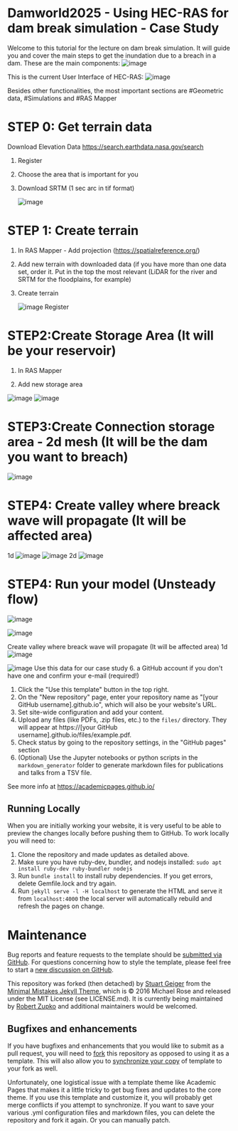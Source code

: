 # Damworld2025 - Using HEC-RAS for dam break simulation - Case Study

Welcome to this tutorial for the lecture on dam break simulation. 
It will guide you and cover the main steps to get the inundation due to a breach in a dam.
These are the main components:
![image](https://github.com/user-attachments/assets/470b280e-6676-489a-80e2-f6a7078227a4)

This is the current User Interface of HEC-RAS:
![image](https://github.com/user-attachments/assets/393f1d6a-71f0-46d7-aea4-75b10936c332)

Besides other functionalities, the most important sections are #Geometric data, #Simulations and #RAS Mapper

# STEP 0: Get terrain data

Download Elevation Data https://search.earthdata.nasa.gov/search

1. Register
2. Choose the area that is important for you
3. Download SRTM (1 sec arc in tif format)
  
   ![image](https://github.com/user-attachments/assets/9e5ddcee-ceae-4aff-b4bf-0868e8351ec0)

# STEP 1: Create terrain

1. In RAS Mapper - Add projection (https://spatialreference.org/)
2. Add new terrain with downloaded data (if you have more than one data set, order it. Put in the top the most relevant (LiDAR for the river and SRTM for the floodplains, for example) 
3. Create terrain
   
   ![image](https://github.com/user-attachments/assets/6e825357-2ded-46f2-885c-8c815e2af5c5)
Register

# STEP2:Create Storage Area (It will be your reservoir)

1. In RAS Mapper

2. Add new storage area

![image](https://github.com/user-attachments/assets/8ebd8ff7-8314-49b0-a84f-03ae3bd38780)
![image](https://github.com/user-attachments/assets/4eb3a4a1-1d37-4947-ab12-4c54ed3bdb58)


# STEP3:Create Connection storage area - 2d mesh (It will be the dam you want to breach)


![image](https://github.com/user-attachments/assets/1e67c8ef-2e0c-4df0-a355-baf680146113)

# STEP4: Create valley where breack wave will propagate (It will be affected area)
1d
![image](https://github.com/user-attachments/assets/f3722c68-7a9c-4b33-b480-58f61433c7bd)
![image](https://github.com/user-attachments/assets/799c0b21-5bb2-4d67-8775-a400ef2db6ad)
2d
![image](https://github.com/user-attachments/assets/3a210463-8c2f-4817-abc6-37e7c6c78803)

# STEP4: Run your model (Unsteady flow)

![image](https://github.com/user-attachments/assets/e1f8e35a-e9f2-4300-b847-5739405be56f)



![image](https://github.com/user-attachments/assets/6ee87f42-bf45-49fa-b8ec-52434e17298e)

Create valley where breack wave will propagate (It will be affected area)
1d
![image](https://github.com/user-attachments/assets/4a8384bd-8a44-4094-9fdc-8f0af32edb16)

![image](https://github.com/user-attachments/assets/803a33fe-9d1f-4c1a-b97f-5b70872582b8)
Use this data for our case study
6. a GitHub account if you don't have one and confirm your e-mail (required!)
1. Click the "Use this template" button in the top right.
1. On the "New repository" page, enter your repository name as "[your GitHub username].github.io", which will also be your website's URL.
1. Set site-wide configuration and add your content.
1. Upload any files (like PDFs, .zip files, etc.) to the `files/` directory. They will appear at https://[your GitHub username].github.io/files/example.pdf.  
1. Check status by going to the repository settings, in the "GitHub pages" section
1. (Optional) Use the Jupyter notebooks or python scripts in the `markdown_generator` folder to generate markdown files for publications and talks from a TSV file.

See more info at https://academicpages.github.io/

## Running Locally

When you are initially working your website, it is very useful to be able to preview the changes locally before pushing them to GitHub. To work locally you will need to:

1. Clone the repository and made updates as detailed above.
1. Make sure you have ruby-dev, bundler, and nodejs installed: `sudo apt install ruby-dev ruby-bundler nodejs`
1. Run `bundle install` to install ruby dependencies. If you get errors, delete Gemfile.lock and try again.
1. Run `jekyll serve -l -H localhost` to generate the HTML and serve it from `localhost:4000` the local server will automatically rebuild and refresh the pages on change.


# Maintenance 

Bug reports and feature requests to the template  should be [submitted via GitHub](https://github.com/academicpages/academicpages.github.io/issues/new/choose). For questions concerning how to style the template, please feel free to start a [new discussion on GitHub](https://github.com/academicpages/academicpages.github.io/discussions).

This repository was forked (then detached) by [Stuart Geiger](https://github.com/staeiou) from the [Minimal Mistakes Jekyll Theme](https://mmistakes.github.io/minimal-mistakes/), which is © 2016 Michael Rose and released under the MIT License (see LICENSE.md). It is currently being maintained by [Robert Zupko](https://github.com/rjzupkoii) and additional maintainers would be welcomed.

## Bugfixes and enhancements

If you have bugfixes and enhancements that you would like to submit as a pull request, you will need to [fork](https://docs.github.com/en/pull-requests/collaborating-with-pull-requests/working-with-forks/fork-a-repo) this repository as opposed to using it as a template. This will also allow you to [synchronize your copy](https://docs.github.com/en/pull-requests/collaborating-with-pull-requests/working-with-forks/syncing-a-fork) of template to your fork as well.

Unfortunately, one logistical issue with a template theme like Academic Pages that makes it a little tricky to get bug fixes and updates to the core theme. If you use this template and customize it, you will probably get merge conflicts if you attempt to synchronize. If you want to save your various .yml configuration files and markdown files, you can delete the repository and fork it again. Or you can manually patch.

